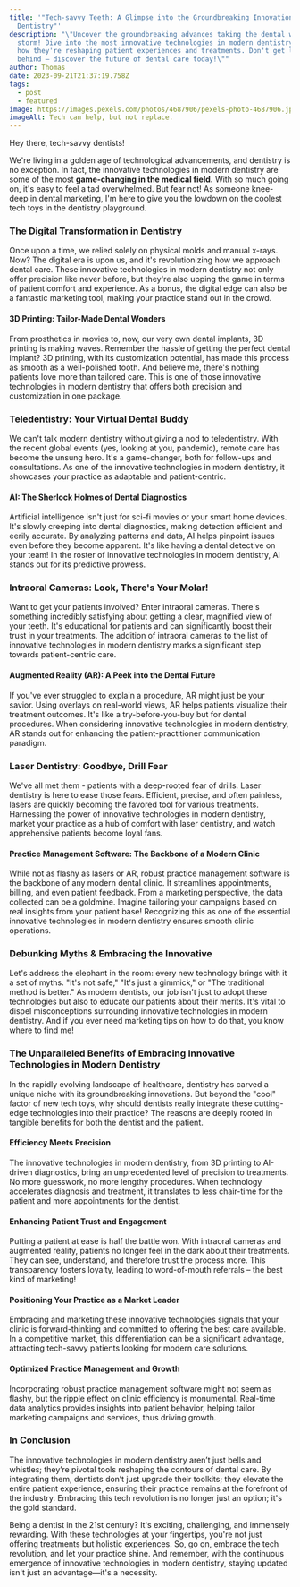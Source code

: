 ```yaml
---
title: '"Tech-savvy Teeth: A Glimpse into the Groundbreaking Innovations in
  Dentistry"'
description: "\"Uncover the groundbreaking advances taking the dental world by
  storm! Dive into the most innovative technologies in modern dentistry and see
  how they're reshaping patient experiences and treatments. Don't get left
  behind – discover the future of dental care today!\""
author: Thomas
date: 2023-09-21T21:37:19.758Z
tags:
  - post
  - featured
image: https://images.pexels.com/photos/4687906/pexels-photo-4687906.jpeg?auto=compress&cs=tinysrgb&w=1260&h=750&dpr=1
imageAlt: Tech can help, but not replace.
---
```

Hey there, tech-savvy dentists!

We're living in a golden age of technological advancements, and dentistry is no exception. In fact, the innovative technologies in modern dentistry are some of the most **game-changing in the medical field.** With so much going on, it's easy to feel a tad overwhelmed. But fear not! As someone knee-deep in dental marketing, I'm here to give you the lowdown on the coolest tech toys in the dentistry playground.

### **The Digital Transformation in Dentistry**

Once upon a time, we relied solely on physical molds and manual x-rays. Now? The digital era is upon us, and it's revolutionizing how we approach dental care. These innovative technologies in modern dentistry not only offer precision like never before, but they're also upping the game in terms of patient comfort and experience. As a bonus, the digital edge can also be a fantastic marketing tool, making your practice stand out in the crowd.

#### **3D Printing: Tailor-Made Dental Wonders**

From prosthetics in movies to, now, our very own dental implants, 3D printing is making waves. Remember the hassle of getting the perfect dental implant? 3D printing, with its customization potential, has made this process as smooth as a well-polished tooth. And believe me, there's nothing patients love more than tailored care. This is one of those innovative technologies in modern dentistry that offers both precision and customization in one package.

### **Teledentistry: Your Virtual Dental Buddy**

We can't talk modern dentistry without giving a nod to teledentistry. With the recent global events (yes, looking at you, pandemic), remote care has become the unsung hero. It's a game-changer, both for follow-ups and consultations. As one of the innovative technologies in modern dentistry, it showcases your practice as adaptable and patient-centric.

#### **AI: The Sherlock Holmes of Dental Diagnostics**

Artificial intelligence isn't just for sci-fi movies or your smart home devices. It's slowly creeping into dental diagnostics, making detection efficient and eerily accurate. By analyzing patterns and data, AI helps pinpoint issues even before they become apparent. It's like having a dental detective on your team! In the roster of innovative technologies in modern dentistry, AI stands out for its predictive prowess.

### **Intraoral Cameras: Look, There's Your Molar!**

Want to get your patients involved? Enter intraoral cameras. There's something incredibly satisfying about getting a clear, magnified view of your teeth. It's educational for patients and can significantly boost their trust in your treatments. The addition of intraoral cameras to the list of innovative technologies in modern dentistry marks a significant step towards patient-centric care.

#### **Augmented Reality (AR): A Peek into the Dental Future**

If you've ever struggled to explain a procedure, AR might just be your savior. Using overlays on real-world views, AR helps patients visualize their treatment outcomes. It's like a try-before-you-buy but for dental procedures. When considering innovative technologies in modern dentistry, AR stands out for enhancing the patient-practitioner communication paradigm.

### **Laser Dentistry: Goodbye, Drill Fear**

We've all met them - patients with a deep-rooted fear of drills. Laser dentistry is here to ease those fears. Efficient, precise, and often painless, lasers are quickly becoming the favored tool for various treatments. Harnessing the power of innovative technologies in modern dentistry, market your practice as a hub of comfort with laser dentistry, and watch apprehensive patients become loyal fans.

#### **Practice Management Software: The Backbone of a Modern Clinic**

While not as flashy as lasers or AR, robust practice management software is the backbone of any modern dental clinic. It streamlines appointments, billing, and even patient feedback. From a marketing perspective, the data collected can be a goldmine. Imagine tailoring your campaigns based on real insights from your patient base! Recognizing this as one of the essential innovative technologies in modern dentistry ensures smooth clinic operations.

### **Debunking Myths & Embracing the Innovative**

Let's address the elephant in the room: every new technology brings with it a set of myths. "It's not safe," "It's just a gimmick," or "The traditional method is better." As modern dentists, our job isn't just to adopt these technologies but also to educate our patients about their merits. It's vital to dispel misconceptions surrounding innovative technologies in modern dentistry. And if you ever need marketing tips on how to do that, you know where to find me!

### **The Unparalleled Benefits of Embracing Innovative Technologies in Modern Dentistry**

In the rapidly evolving landscape of healthcare, dentistry has carved a unique niche with its groundbreaking innovations. But beyond the "cool" factor of new tech toys, why should dentists really integrate these cutting-edge technologies into their practice? The reasons are deeply rooted in tangible benefits for both the dentist and the patient.

#### **Efficiency Meets Precision** 

The innovative technologies in modern dentistry, from 3D printing to AI-driven diagnostics, bring an unprecedented level of precision to treatments. No more guesswork, no more lengthy procedures. When technology accelerates diagnosis and treatment, it translates to less chair-time for the patient and more appointments for the dentist.

#### **Enhancing Patient Trust and Engagement** 

Putting a patient at ease is half the battle won. With intraoral cameras and augmented reality, patients no longer feel in the dark about their treatments. They can see, understand, and therefore trust the process more. This transparency fosters loyalty, leading to word-of-mouth referrals – the best kind of marketing!

#### **Positioning Your Practice as a Market Leader** 

Embracing and marketing these innovative technologies signals that your clinic is forward-thinking and committed to offering the best care available. In a competitive market, this differentiation can be a significant advantage, attracting tech-savvy patients looking for modern care solutions.

#### **Optimized Practice Management and Growth** 

Incorporating robust practice management software might not seem as flashy, but the ripple effect on clinic efficiency is monumental. Real-time data analytics provides insights into patient behavior, helping tailor marketing campaigns and services, thus driving growth.

### **In Conclusion**

The innovative technologies in modern dentistry aren’t just bells and whistles; they’re pivotal tools reshaping the contours of dental care. By integrating them, dentists don’t just upgrade their toolkits; they elevate the entire patient experience, ensuring their practice remains at the forefront of the industry. Embracing this tech revolution is no longer just an option; it's the gold standard.

Being a dentist in the 21st century? It's exciting, challenging, and immensely rewarding. With these technologies at your fingertips, you're not just offering treatments but holistic experiences. So, go on, embrace the tech revolution, and let your practice shine. And remember, with the continuous emergence of innovative technologies in modern dentistry, staying updated isn't just an advantage—it's a necessity.
